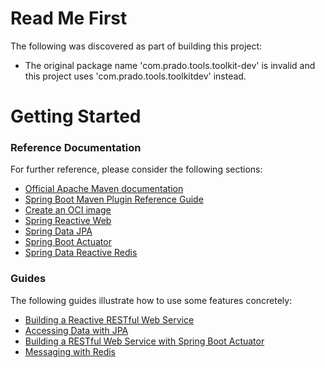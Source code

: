 # Read Me First
The following was discovered as part of building this project:

* The original package name 'com.prado.tools.toolkit-dev' is invalid and this project uses 'com.prado.tools.toolkitdev' instead.

# Getting Started

### Reference Documentation
For further reference, please consider the following sections:

* [Official Apache Maven documentation](https://maven.apache.org/guides/index.html)
* [Spring Boot Maven Plugin Reference Guide](https://docs.spring.io/spring-boot/docs/3.2.3/maven-plugin/reference/html/)
* [Create an OCI image](https://docs.spring.io/spring-boot/docs/3.2.3/maven-plugin/reference/html/#build-image)
* [Spring Reactive Web](https://docs.spring.io/spring-boot/docs/3.2.3/reference/htmlsingle/index.html#web.reactive)
* [Spring Data JPA](https://docs.spring.io/spring-boot/docs/3.2.3/reference/htmlsingle/index.html#data.sql.jpa-and-spring-data)
* [Spring Boot Actuator](https://docs.spring.io/spring-boot/docs/3.2.3/reference/htmlsingle/index.html#actuator)
* [Spring Data Reactive Redis](https://docs.spring.io/spring-boot/docs/3.2.3/reference/htmlsingle/index.html#data.nosql.redis)

### Guides
The following guides illustrate how to use some features concretely:

* [Building a Reactive RESTful Web Service](https://spring.io/guides/gs/reactive-rest-service/)
* [Accessing Data with JPA](https://spring.io/guides/gs/accessing-data-jpa/)
* [Building a RESTful Web Service with Spring Boot Actuator](https://spring.io/guides/gs/actuator-service/)
* [Messaging with Redis](https://spring.io/guides/gs/messaging-redis/)

